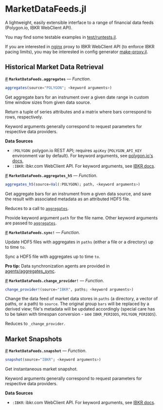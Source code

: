 # MarketDataFeeds.jl

A lightweight, easily extensible interface to a range of financial data feeds (Polygon.io, IBKR WebClient API).

You may find some testable examples in [test/runtests.jl](test/runtests.jl).

If you are interested in [nginx](https://www.nginx.com) proxy to IBKR WebClient API (to enforce IBKR pacing limits), you may be interested in config generator [make-proxy.jl](ibkr-proxy/make-proxy.jl).

## Historical Market Data Retrieval

<a id='MarketDataFeeds.aggregates' href='#MarketDataFeeds.aggregates'>#</a>
**`MarketDataFeeds.aggregates`** &mdash; *Function*.

```julia
aggregates(source="POLYGON"; <keyword arguments>)
```

Get aggregate bars for an instrument over a given date range in custom time window sizes from given data source.

Return a tuple of series attributes and a matrix where bars correspond to rows, respectively. 

Keyword arguments generally correspond to request parameters for respective data providers.

**Data Sources**

  * `:POLYGON`: polygon.io REST API; requires `apiKey` (`POLYGON_API_KEY` environment var by default). For keyword arguments, see [polygon.io's docs](https://polygon.io/docs/stocks/get_v2_aggs_ticker__stocksticker__range__multiplier___timespan___from___to),
  * `:IBKR`: ibkr.com WebClient API. For keyword arguments, see [IBKR docs](https://www.interactivebrokers.com/api/doc.html#tag/Market-Data/paths/~1hmds~1history/get).

<a id='MarketDataFeeds.aggregates_h5' href='#MarketDataFeeds.aggregates_h5'>#</a>
**`MarketDataFeeds.aggregates_h5`** &mdash; *Function*.

```julia
aggregates_h5(source=Val(:POLYGON); path, <keyword arguments>)
```

Get aggregate bars for an instrument from a given data source, and save the result with associated metadata as an attributed HDF5 file.

Reduces to a call to [`aggregates`](#MarketDataFeeds.aggregates).

Provide keyword argument `path` for the file name. Other keyword arguments are passed to [`aggregates`](#MarketDataFeeds.aggregates).

<a id='MarketDataFeeds.sync!' href='#MarketDataFeeds.sync!'>#</a>
**`MarketDataFeeds.sync!`** &mdash; *Function*.

Update HDF5 files with aggregates in `paths` (either a file or a directory) up to time `to`.

Sync a HDF5 file with aggregates up to time `to`.

**Pro tip:** Data synchronization agents are provided in [agents/aggregates_sync](agents/aggregates_sync).

<a id='MarketDataFeeds.change_provider!' href='#MarketDataFeeds.change_provider!'>#</a>
**`MarketDataFeeds.change_provider!`** &mdash; *Function*.

```julia
change_provider!(source="IBKR", paths; <keyword arguments>)
```

Change the data feed of market data stores in `paths` (a directory, a vector of paths, or a path) to `source`. The original group `bars` will be replaced by a derived view; file's metadata will be updated accordingly (special care has to be taken with timespan conversion - see `IBKR_PERIODS`, `POLYGON_PERIODS`). 

Reduces to `_change_provider`.

## Market Snapshots

<a id='MarketDataFeeds.snapshot' href='#MarketDataFeeds.snapshot'>#</a>
**`MarketDataFeeds.snapshot`** &mdash; *Function*.

```julia
snapshot(source="IBKR"; <keyword arguments>)
```

Get instantaneous market snapshot.

Keyword arguments generally correspond to request parameters for respective data providers.

**Data Sources**

  * `:IBKR`: ibkr.com WebClient API. For keyword arguments, see [IBKR docs](https://www.interactivebrokers.com/api/doc.html#tag/Market-Data/paths/~1md~1snapshot/get).